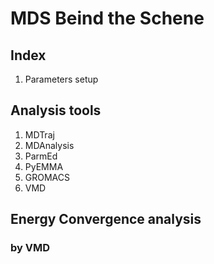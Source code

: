 # MDS Beind the Schene

## Index

1. Parameters setup

## Analysis tools

1. MDTraj
2. MDAnalysis
3. ParmEd
4. PyEMMA
5. GROMACS
6. VMD

## Energy Convergence analysis

### by VMD
